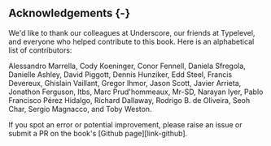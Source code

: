 ## Acknowledgements {-}

We'd like to thank our colleagues at Underscore,
our friends at Typelevel,
and everyone who helped contribute to this book.
Here is an alphabetical list of contributors:

Alessandro Marrella,
Cody Koeninger,
Conor Fennell,
Daniela Sfregola,
Danielle Ashley,
David Piggott,
Dennis Hunziker,
Edd Steel,
Francis Devereux,
Ghislain Vaillant,
Gregor Ihmor,
Jason Scott,
Javier Arrieta,
Jonathon Ferguson,
ltbs,
Marc Prud'hommeaux,
Mr-SD,
Narayan Iyer,
Pablo Francisco Pérez Hidalgo,
Richard Dallaway,
Rodrigo B. de Oliveira,
Seoh Char,
Sergio Magnacco,
and Toby Weston.

If you spot an error or potential improvement,
please raise an issue or submit a PR
on the book's [Github page][link-github].
